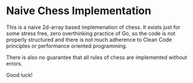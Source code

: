 # Naive Chess Implementation
This is a naive 2d-array based implemenation of chess. It exists just for some stress free, zero overthinking practice of Go, so the code is not properly structured and there is not much adherence to Clean Code principles or performance oriented programming.

There is also no guarantee that all rules of chess are implemented without errors.

Good luck!
